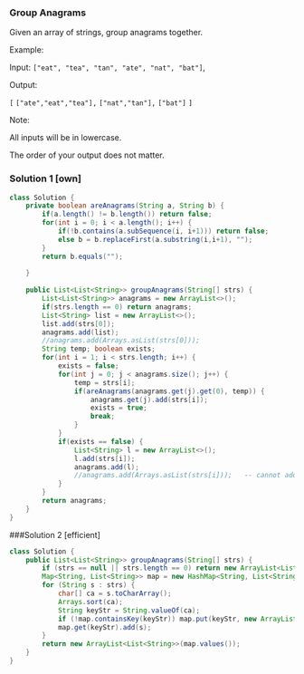 ### Group Anagrams

Given an array of strings, group anagrams together.

Example:

Input: `["eat", "tea", "tan", "ate", "nat", "bat"]`,

Output:

`[`
  `["ate","eat","tea"],`
  `["nat","tan"],`
  `["bat"]`
`]`

Note:

All inputs will be in lowercase.

The order of your output does not matter.

### Solution 1 [own]
```java
class Solution {
    private boolean areAnagrams(String a, String b) {
        if(a.length() != b.length()) return false;
        for(int i = 0; i < a.length(); i++) {
            if(!b.contains(a.subSequence(i, i+1))) return false;
            else b = b.replaceFirst(a.substring(i,i+1), "");
        }
        return b.equals("");
        
    }
    
    public List<List<String>> groupAnagrams(String[] strs) {
        List<List<String>> anagrams = new ArrayList<>();
        if(strs.length == 0) return anagrams;
        List<String> list = new ArrayList<>();
        list.add(strs[0]);
        anagrams.add(list);
        //anagrams.add(Arrays.asList(strs[0]));
        String temp; boolean exists;
        for(int i = 1; i < strs.length; i++) {
            exists = false;
            for(int j = 0; j < anagrams.size(); j++) {   
                temp = strs[i];
                if(areAnagrams(anagrams.get(j).get(0), temp)) {
                    anagrams.get(j).add(strs[i]); 
                    exists = true;   
                    break; 
                }
            }
            if(exists == false) { 
                List<String> l = new ArrayList<>();
                l.add(strs[i]);
                anagrams.add(l);
                //anagrams.add(Arrays.asList(strs[i]));   -- cannot add a new element to the list
            }
        }
        return anagrams;
    }
}
```

###Solution 2 [efficient]
```java
class Solution {
    public List<List<String>> groupAnagrams(String[] strs) {
        if (strs == null || strs.length == 0) return new ArrayList<List<String>>();
        Map<String, List<String>> map = new HashMap<String, List<String>>();
        for (String s : strs) {
            char[] ca = s.toCharArray();
            Arrays.sort(ca);
            String keyStr = String.valueOf(ca);
            if (!map.containsKey(keyStr)) map.put(keyStr, new ArrayList<String>());
            map.get(keyStr).add(s);
        }
        return new ArrayList<List<String>>(map.values());
    }
}
```
